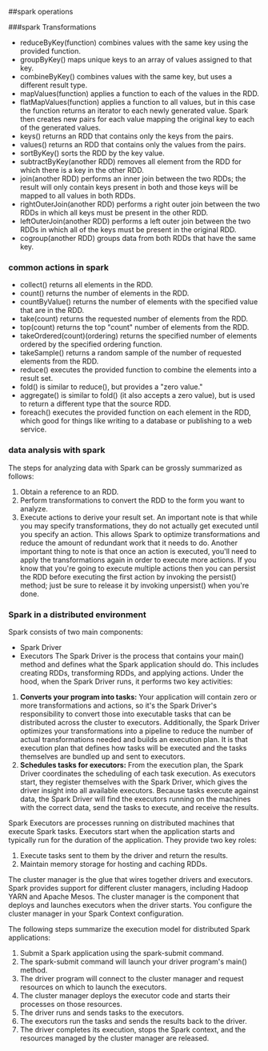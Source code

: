 ##spark operations

###spark Transformations
- reduceByKey(function) combines values with the same key using the provided function.
- groupByKey() maps unique keys to an array of values assigned to that key.
- combineByKey() combines values with the same key, but uses a different result type.
- mapValues(function) applies a function to each of the values in the RDD.
- flatMapValues(function) applies a function to all values, but in this case the function returns an iterator to each newly generated value.
Spark then creates new pairs for each value mapping the original key to each of the generated values.
- keys() returns an RDD that contains only the keys from the pairs.
- values() returns an RDD that contains only the values from the pairs.
- sortByKey() sorts the RDD by the key value.
- subtractByKey(another RDD) removes all element from the RDD for which there is a key in the other RDD.
- join(another RDD) performs an inner join between the two RDDs; the result will only contain keys present in both and those keys will be mapped to all values in both RDDs.
- rightOuterJoin(another RDD) performs a right outer join between the two RDDs in which all keys must be present in the other RDD.
- leftOuterJoin(another RDD) performs a left outer join between the two RDDs in which all of the keys must be present in the original RDD.
- cogroup(another RDD) groups data from both RDDs that have the same key.

### common actions in spark
- collect() returns all elements in the RDD.
- count() returns the number of elements in the RDD.
- countByValue() returns the number of elements with the specified value that are in the RDD.
- take(count) returns the requested number of elements from the RDD.
- top(count) returns the top "count" number of elements from the RDD.
- takeOrdered(count)(ordering) returns the specified number of elements ordered by the specified ordering function.
- takeSample() returns a random sample of the number of requested elements from the RDD.
- reduce() executes the provided function to combine the elements into a result set.
- fold() is similar to reduce(), but provides a "zero value."
- aggregate() is similar to fold() (it also accepts a zero value), but is used to return a different type that the source RDD.
- foreach() executes the provided function on each element in the RDD, which good for things like writing to a database or publishing to a web service.

### data analysis with spark
The steps for analyzing data with Spark can be grossly summarized as follows:

1. Obtain a reference to an RDD.
2. Perform transformations to convert the RDD to the form you want to analyze.
3. Execute actions to derive your result set.
An important note is that while you may specify transformations, they do not actually get executed until you specify an action.
This allows Spark to optimize transformations and reduce the amount of redundant work that it needs to do. Another important thing to note is that once an action is executed, you'll need to apply the transformations again in order to execute more actions.
If you know that you're going to execute multiple actions then you can persist the RDD before executing the first action by invoking the persist() method; just be sure to release it by invoking unpersist() when you're done.

### Spark in a distributed environment
Spark consists of two main components:

- Spark Driver
- Executors
The Spark Driver is the process that contains your main() method and defines what the Spark application should do.
 This includes creating RDDs, transforming RDDs, and applying actions. Under the hood, when the Spark Driver runs, it performs two key activities:

1. **Converts your program into tasks:** Your application will contain zero or more transformations and actions, so it's the Spark Driver's responsibility to convert those into executable tasks that can be distributed across the cluster to executors.
Additionally, the Spark Driver optimizes your transformations into a pipeline to reduce the number of actual transformations needed and builds an execution plan. It is that execution plan that defines how tasks will be executed and the tasks themselves are bundled up and sent to executors.
2. **Schedules tasks for executors:** From the execution plan, the Spark Driver coordinates the scheduling of each task execution. As executors start, they register themselves with the Spark Driver, which gives the driver insight into all available executors.
 Because tasks execute against data, the Spark Driver will find the executors running on the machines with the correct data, send the tasks to execute, and receive the results.

Spark Executors are processes running on distributed machines that execute Spark tasks. Executors start when the application starts and typically run for the duration of the application. They provide two key roles:

1. Execute tasks sent to them by the driver and return the results.
2. Maintain memory storage for hosting and caching RDDs.

The cluster manager is the glue that wires together drivers and executors. Spark provides support for different cluster managers, including Hadoop YARN and Apache Mesos. The cluster manager is the component that deploys and launches executors when the driver starts. You configure the cluster manager in your Spark Context configuration.

The following steps summarize the execution model for distributed Spark applications:

1. Submit a Spark application using the spark-submit command.
2. The spark-submit command will launch your driver program's main() method.
3. The driver program will connect to the cluster manager and request resources on which to launch the executors.
4. The cluster manager deploys the executor code and starts their processes on those resources.
5. The driver runs and sends tasks to the executors.
6. The executors run the tasks and sends the results back to the driver.
7. The driver completes its execution, stops the Spark context, and the resources managed by the cluster manager are released.
